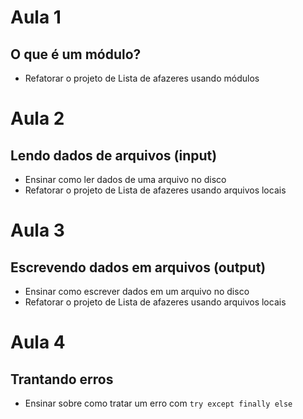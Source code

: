 # Aula 1

## O que é um módulo?

- Refatorar o projeto de Lista de afazeres usando módulos

# Aula 2

## Lendo dados de arquivos (input)

- Ensinar como ler dados de uma arquivo no disco
- Refatorar o projeto de Lista de afazeres usando arquivos locais

# Aula 3

## Escrevendo dados em arquivos (output)

- Ensinar como escrever dados em um arquivo no disco
- Refatorar o projeto de Lista de afazeres usando arquivos locais

# Aula 4

## Trantando erros

- Ensinar sobre como tratar um erro com `try except finally else`